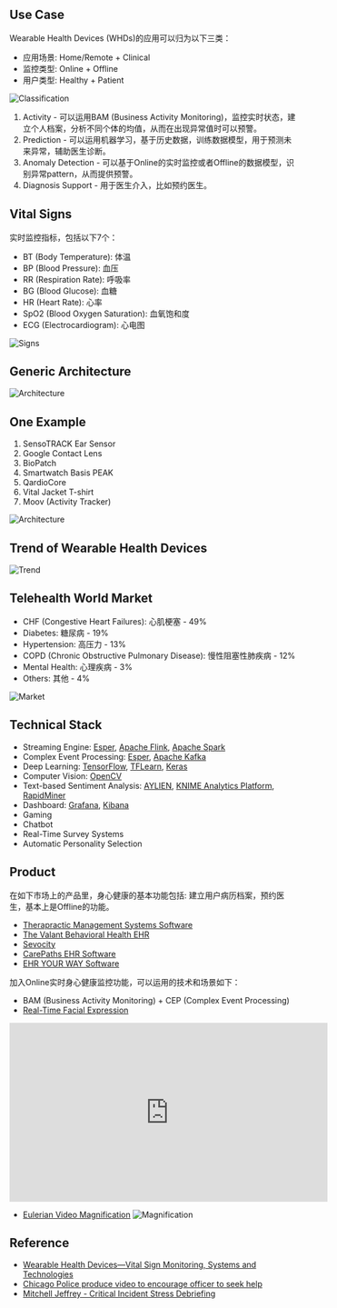 ## Use Case
Wearable Health Devices (WHDs)的应用可以归为以下三类：
* 应用场景: Home/Remote + Clinical
* 监控类型: Online + Offline
* 用户类型: Healthy + Patient

![Classification](./images/sensors-18-02414-g001.jpg)

1. Activity - 可以运用BAM (Business Activity Monitoring)，监控实时状态，建立个人档案，分析不同个体的均值，从而在出现异常值时可以预警。
2. Prediction - 可以运用机器学习，基于历史数据，训练数据模型，用于预测未来异常，辅助医生诊断。
3. Anomaly Detection - 可以基于Online的实时监控或者Offline的数据模型，识别异常pattern，从而提供预警。
4. Diagnosis Support - 用于医生介入，比如预约医生。


## Vital Signs
实时监控指标，包括以下7个：
* BT (Body Temperature): 体温
* BP (Blood Pressure): 血压
* RR (Respiration Rate): 呼吸率
* BG (Blood Glucose): 血糖
* HR (Heart Rate): 心率
* SpO2 (Blood Oxygen Saturation): 血氧饱和度
* ECG (Electrocardiogram): 心电图

![Signs](./images/sensors-18-02414-g002.jpg)


## Generic Architecture

![Architecture](./images/sensors-18-02414-g003.jpg)


## One Example
1. SensoTRACK Ear Sensor
2. Google Contact Lens
3. BioPatch
4. Smartwatch Basis PEAK
5. QardioCore
6. Vital Jacket T-shirt
7. Moov (Activity Tracker)

![Architecture](./images/sensors-18-02414-g004.jpg)


## Trend of Wearable Health Devices

![Trend](./images/sensors-18-02414-g007.jpg)


## Telehealth World Market
* CHF (Congestive Heart Failures): 心肌梗塞 - 49%
* Diabetes: 糖尿病 - 19%
* Hypertension: 高压力 - 13%
* COPD (Chronic Obstructive Pulmonary Disease): 慢性阻塞性肺疾病 - 12%
* Mental Health: 心理疾病 - 3%
* Others: 其他 - 4%

![Market](./images/sensors-18-02414-g008.jpg)


## Technical Stack
* Streaming Engine: [Esper](http://www.espertech.com/esper/), [Apache Flink](https://flink.apache.org/), [Apache Spark](https://spark.apache.org/)
* Complex Event Processing: [Esper](http://www.espertech.com/esper/), [Apache Kafka](https://kafka.apache.org/)
* Deep Learning: [TensorFlow](https://www.tensorflow.org/), [TFLearn](http://tflearn.org/), [Keras](https://keras.io/)
* Computer Vision: [OpenCV](https://opencv.org/)
* Text-based Sentiment Analysis: [AYLIEN](https://aylien.com/), [KNIME Analytics Platform](https://www.knime.com/), [RapidMiner](https://rapidminer.com/)
* Dashboard: [Grafana](https://grafana.com/), [Kibana](https://www.elastic.co/products/kibana)
* Gaming
* Chatbot
* Real-Time Survey Systems
* Automatic Personality Selection


## Product
在如下市场上的产品里，身心健康的基本功能包括: 建立用户病历档案，预约医生，基本上是Offline的功能。
* [Therapractic Management Systems Software](https://www.softwareadvice.com/medical/therapractic-management-system-profile/)
* [The Valant Behavioral Health EHR](https://www.softwareadvice.com/mental-health/valant-profile/)
* [Sevocity](https://www.softwareadvice.com/mental-health/sevocity-profile/)
* [CarePaths EHR Software](https://www.softwareadvice.com/mental-health/carepaths-profile/)
* [EHR YOUR WAY Software](https://www.softwareadvice.com/mental-health/ehryourway-profile/)

加入Online实时身心健康监控功能，可以运用的技术和场景如下：
* BAM (Business Activity Monitoring) + CEP (Complex Event Processing)
* [Real-Time Facial Expression](https://sefiks.com/2018/01/10/real-time-facial-expression-recognition-on-streaming-data/)

<iframe width="560" height="315" src="https://www.youtube.com/embed/Y7DfLvLKScs" frameborder="0" allow="accelerometer; autoplay; encrypted-media; gyroscope; picture-in-picture" allowfullscreen></iframe>

* [Eulerian Video Magnification](https://people.csail.mit.edu/mrub/vidmag/)
![Magnification](./images/vidmagteaser.jpg)


## Reference
* [Wearable Health Devices—Vital Sign Monitoring, Systems and Technologies](https://www.ncbi.nlm.nih.gov/pmc/articles/PMC6111409/)
* [Chicago Police produce video to encourage officer to seek help](https://www.chicagotribune.com/news/breaking/116237042-132.html)
* [Mitchell Jeffrey - Critical Incident Stress Debriefing](http://www.info-trauma.org/flash/media-f/mitchellCriticalIncidentStressDebriefing.pdf)